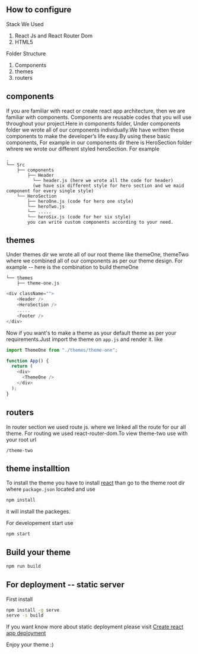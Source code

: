 ## How to configure

Stack We Used
1. React Js and React Router Dom 
2. HTML5

Folder Structure
1) Components
2) themes
3) routers

## components

If you are familiar with react or create react app architecture, then we are familiar with components.
Components are reusable codes that you will use throughout your project.Here in components folder,
Under components folder we wrote all of our components individually.We have written these components 
to make the developer’s life easy.By using these basic components, For example in our components dir 
there is HeroSection folder whrere we wrote our different styled heroSection.
For example

```text
.
└── Src
    ├── components
        ├── Header
          └── header.js (here we wrote all the code for header)
          (we have six different style for hero section and we maid component for every single style)
    └── HeroSection
        ├── heroOne.js (code for hero one style)
        └── heroTwo.js
        └── .....
        └── heroSix.js (code for her six style)
        you can write custom components according to your need.
```

## themes
Under themes dir we wrote all of our root theme like themeOne, themeTwo where we combined all of our components as per our theme design.
For example -- here is the combination to build themeOne
```text
└── themes
    ├── theme-one.js
```
```js
<div className="">
    <Header />
    <HeroSection />
    .....
    <Footer />
</div>
```
Now if you want's to make a theme as your default theme as per your requirements.Just import the theme on `app.js` and render it.
like
```js
import ThemeOne from "./themes/theme-one";

function App() {
  return (
    <div>
      <ThemeOne />
    </div>
  );
}
```

## routers
In router section we used route js. where we linked all the route for our all theme.
For routing we used react-router-dom.To view theme-two use with your root url
```text
/theme-two 
```

## theme installtion
To install the theme you have to install [react](https://create-react-app.dev/) than go to the theme root dir where `package.json` located and use
```bash
npm install
```
it will install the packeges.

For developement start use
```bash
npm start
```
## Build your theme
```bash
npm run build
```

## For deployment -- static server
First install
```bash
npm install -g serve
serve -s build
```
If you want know more about static deployment please visit [Create react app deployment](https://create-react-app.dev/docs/deployment)

Enjoy your theme :) 
